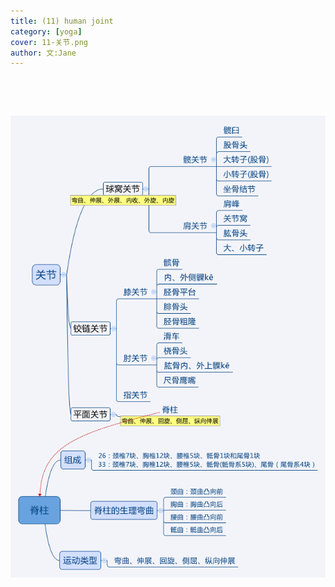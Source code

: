 ```yaml
---
title: (11) human joint 
category: [yoga]
cover: 11-关节.png
author: 文:Jane 
---
```


&emsp;&emsp;


&emsp;&emsp;


![human joint](./11-关节.png)

      
        
